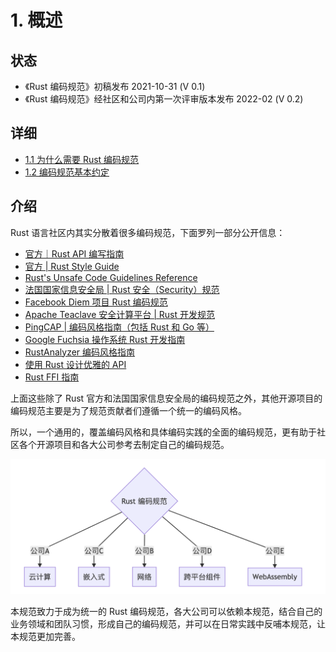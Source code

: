 # 1. 概述

## 状态

- 《Rust 编码规范》初稿发布 2021-10-31 (V 0.1)
- 《Rust 编码规范》经社区和公司内第一次评审版本发布 2022-02 (V 0.2) 

## 详细

- [1.1 为什么需要 Rust 编码规范](./overview/why.md)
- [1.2 编码规范基本约定](./overview/convention.md)

## 介绍

Rust 语言社区内其实分散着很多编码规范，下面罗列一部分公开信息：

- [官方｜Rust API 编写指南](https://rust-lang.github.io/api-guidelines/about.html)
- [官方 | Rust Style Guide](https://github.com/rust-dev-tools/fmt-rfcs/blob/master/guide/guide.md)
- [Rust's Unsafe Code Guidelines Reference](https://rust-lang.github.io/unsafe-code-guidelines/)
- [法国国家信息安全局 | Rust 安全（Security）规范](https://anssi-fr.github.io/rust-guide)
- [Facebook Diem 项目 Rust 编码规范](https://developers.diem.com/docs/core/coding-guidelines/)
- [Apache Teaclave 安全计算平台 | Rust 开发规范](https://teaclave.apache.org/docs/rust-guildeline/)
- [PingCAP | 编码风格指南（包括 Rust 和 Go 等）](https://github.com/pingcap/style-guide)
- [Google Fuchsia 操作系统 Rust 开发指南](https://fuchsia.dev/fuchsia-src/development/languages/rust)
- [RustAnalyzer 编码风格指南](https://github.com/rust-analyzer/rust-analyzer/blob/master/docs/dev/style.md)
- [使用 Rust 设计优雅的 API](https://deterministic.space/elegant-apis-in-rust.html)
- [Rust FFI 指南](https://michael-f-bryan.github.io/rust-ffi-guide/)

上面这些除了 Rust 官方和法国国家信息安全局的编码规范之外，其他开源项目的编码规范主要是为了规范贡献者们遵循一个统一的编码风格。

所以，一个通用的，覆盖编码风格和具体编码实践的全面的编码规范，更有助于社区各个开源项目和各大公司参考去制定自己的编码规范。

![org](../img/org.png)

本规范致力于成为统一的 Rust 编码规范，各大公司可以依赖本规范，结合自己的业务领域和团队习惯，形成自己的编码规范，并可以在日常实践中反哺本规范，让本规范更加完善。






